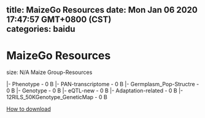 
title: MaizeGo Resources
date: Mon Jan 06 2020 17:47:57 GMT+0800 (CST)    
categories: baidu
---

# MaizeGo Resources
size: N/A
 Maize Group-Resources
 
|- Phenotype - 0 B
|- PAN-transcriptome - 0 B
|- Germplasm_Pop-Structre - 0 B
|- Genotype - 0 B
|- eQTL-new - 0 B
|- Adaptation-related - 0 B
|- 12RILS_50KGenotype_GeneticMap - 0 B

[How to download](https://bpcam.bemobtrk.com/go/2ceec3aa-1ca2-46d6-b9ff-aaa5c184517c?jno=2992)